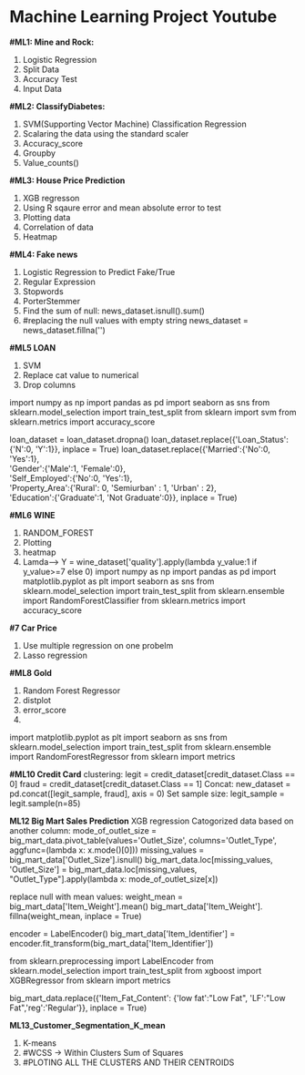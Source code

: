 # Machine Learning Project Youtube
**#ML1: Mine and Rock:**
1. Logistic Regression
2. Split Data
3. Accuracy Test
4. Input Data

**#ML2: ClassifyDiabetes:**
1. SVM(Supporting Vector Machine) Classification Regression
2. Scalaring the data using the standard scaler
3. Accuracy_score
4. Groupby
5. Value_counts()

**#ML3: House Price Prediction** 
1. XGB regresson
2. Using R sqaure error and mean absolute error to test
3. Plotting data
4. Correlation of data
5. Heatmap

**#ML4: Fake news**
1. Logistic Regression to Predict Fake/True
2. Regular Expression
3. Stopwords
4. PorterStemmer
5. Find the sum of null: news_dataset.isnull().sum()
6. #replacing the null values with empty string news_dataset = news_dataset.fillna('')

**#ML5 LOAN**
1. SVM
2. Replace cat value to numerical
3. Drop columns

import numpy as np
import pandas as pd
import seaborn as sns
from sklearn.model_selection import train_test_split 
from sklearn import svm
from sklearn.metrics import accuracy_score

loan_dataset = loan_dataset.dropna()
loan_dataset.replace({'Loan_Status':{'N':0, 'Y':1}}, inplace = True)
loan_dataset.replace({'Married':{'No':0, 'Yes':1},\
                     'Gender':{'Male':1, 'Female':0},\
                     'Self_Employed':{'No':0, 'Yes':1},\
                     'Property_Area':{'Rural': 0, 'Semiurban' : 1, 'Urban' : 2},\
                     'Education':{'Graduate':1, 'Not Graduate':0}},
                     inplace = True)

**#ML6 WINE**
1. RANDOM_FOREST
2. Plotting
3. heatmap
4. Lamda--> Y = wine_dataset['quality'].apply(lambda y_value:1 if y_value>=7 else 0)
import numpy as np
import pandas as pd
import matplotlib.pyplot as plt
import seaborn as sns
from sklearn.model_selection import train_test_split
from sklearn.ensemble import RandomForestClassifier
from sklearn.metrics import accuracy_score

**#7 Car Price**
1. Use multiple regression on one probelm
2. Lasso regression

**#ML8 Gold**
1. Random Forest Regressor
2. distplot
3. error_score
4. 
import matplotlib.pyplot as plt
import seaborn as sns
from sklearn.model_selection import train_test_split
from sklearn.ensemble import RandomForestRegressor
from sklearn import metrics

**#ML10 Credit Card**
clustering:
legit = credit_dataset[credit_dataset.Class == 0]
fraud = credit_dataset[credit_dataset.Class == 1]
Concat:
new_dataset = pd.concat([legit_sample, fraud], axis = 0)
Set sample size:
legit_sample = legit.sample(n=85)

**ML12 Big Mart Sales Prediction**
XGB regression
Catogorized data based on another column:
  mode_of_outlet_size = big_mart_data.pivot_table(values='Outlet_Size', columns='Outlet_Type', aggfunc=(lambda x: x.mode()[0]))
  missing_values = big_mart_data['Outlet_Size'].isnull()
  big_mart_data.loc[missing_values, 'Outlet_Size'] = big_mart_data.loc[missing_values, "Outlet_Type"].apply(lambda x: mode_of_outlet_size[x])

replace null with mean values:
  weight_mean = big_mart_data['Item_Weight'].mean()
  big_mart_data['Item_Weight']. fillna(weight_mean, inplace = True)

encoder = LabelEncoder()
big_mart_data['Item_Identifier'] = encoder.fit_transform(big_mart_data['Item_Identifier'])

from sklearn.preprocessing import LabelEncoder
from sklearn.model_selection import train_test_split
from xgboost import XGBRegressor
from sklearn import metrics

big_mart_data.replace({'Item_Fat_Content': {'low fat':"Low Fat", 'LF':"Low Fat",'reg':'Regular'}}, inplace = True)

**ML13_Customer_Segmentation_K_mean**
1. K-means
2. #WCSS -> Within Clusters Sum of Squares
3. #PLOTING ALL THE CLUSTERS AND THEIR CENTROIDS
